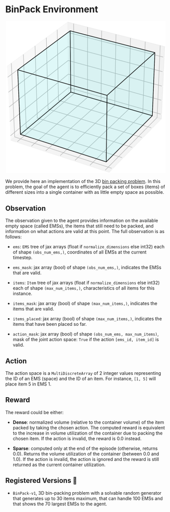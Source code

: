 # BinPack Environment

<p align="center">
        <img src="../env_anim/bin_pack.gif" width="500"/>
</p>

We provide here an implementation of the 3D [bin packing problem](https://en.wikipedia.org/wiki/Bin_packing_problem).
In this problem, the goal of the agent is to efficiently pack a set of boxes (items) of different
sizes into a single container with as little empty space as possible.


## Observation
The observation given to the agent provides information on the available empty space (called EMSs),
the items that still need to be packed, and information on what actions are valid at this point.
The full observation is as follows:

- `ems`: `EMS` tree of jax arrays (float if `normalize_dimensions` else int32) each of shape
    `(obs_num_ems,)`, coordinates of all EMSs at the current timestep.

- `ems_mask`: jax array (bool) of shape `(obs_num_ems,)`, indicates the EMSs that are valid.

- `items`: `Item` tree of jax arrays (float if `normalize_dimensions` else int32) each of shape
    `(max_num_items,)`, characteristics of all items for this instance.

- `items_mask`: jax array (bool) of shape `(max_num_items,)`, indicates the items that are valid.

- `items_placed`: jax array (bool) of shape `(max_num_items,)`, indicates the items that have been
    placed so far.

- `action_mask`: jax array (bool) of shape `(obs_num_ems, max_num_items)`, mask of the joint action
    space: `True` if the action `[ems_id, item_id]` is valid.


## Action
The action space is a `MultiDiscreteArray` of 2 integer values representing the ID of an EMS
(space) and the ID of an item. For instance, `[1, 5]` will place item 5 in EMS 1.


## Reward
The reward could be either:

- **Dense**: normalized volume (relative to the container volume) of the item packed by taking
    the chosen action. The computed reward is equivalent to the increase in volume utilization
    of the container due to packing the chosen item. If the action is invalid, the reward is 0.0
    instead.

- **Sparse**: computed only at the end of the episode (otherwise, returns 0.0). Returns the volume
    utilization of the container (between 0.0 and 1.0). If the action is invalid, the action is
    ignored and the reward is still returned as the current container utilization.


## Registered Versions 📖
- `BinPack-v1`, 3D bin-packing problem with a solvable random generator that generates up to 30
items maximum, that can handle 100 EMSs and that shows the 70 largest EMSs to the agent.
